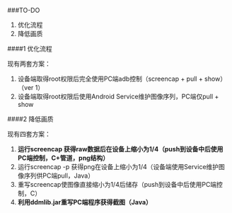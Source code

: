 ###TO-DO

1. 优化流程
2. 降低画质

####1 优化流程

现有两套方案：

1. 设备端取得root权限后完全使用PC端adb控制（screencap + pull + show）（ver 1）
2. 设备端取得root权限后使用Android Service维护图像序列，PC端仅pull + show

####2 降低画质

现有四套方案：

1. **运行screencap 获得raw数据后在设备上缩小为1/4（push到设备中后使用PC端控制，C+管道，png结构）**
2. 运行screencap -p 获得png在设备上缩小为1/4（设备端使用Service维护图像序列供PC端pull，Java）
3. 重写screencap使图像直接缩小为1/4后储存（push到设备中后使用PC端控制，C）
4. **利用ddmlib.jar重写PC端程序获得截图（Java）**
